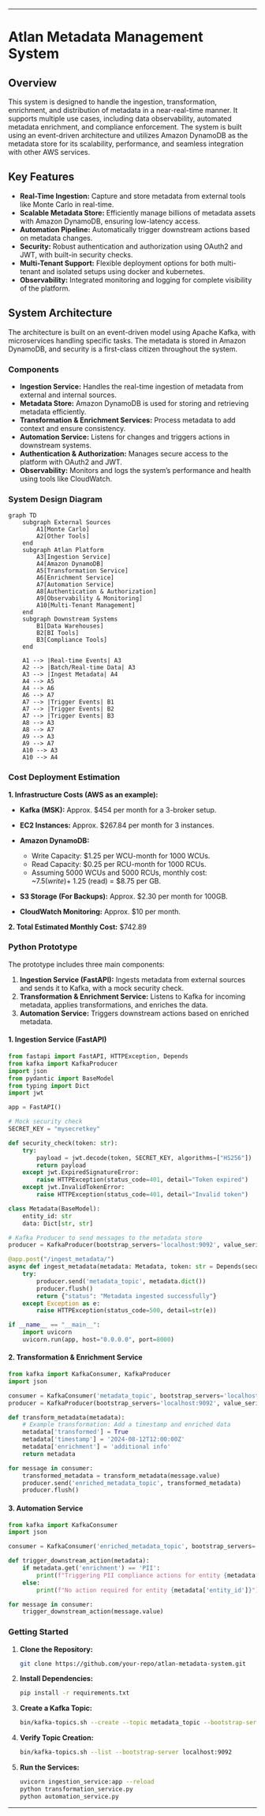 
---

# Atlan Metadata Management System

## Overview

This system is designed to handle the ingestion, transformation, enrichment, and distribution of metadata in a near-real-time manner. It supports multiple use cases, including data observability, automated metadata enrichment, and compliance enforcement. The system is built using an event-driven architecture and utilizes Amazon DynamoDB as the metadata store for its scalability, performance, and seamless integration with other AWS services.

## Key Features

- **Real-Time Ingestion:** Capture and store metadata from external tools like Monte Carlo in real-time.
- **Scalable Metadata Store:** Efficiently manage billions of metadata assets with Amazon DynamoDB, ensuring low-latency access.
- **Automation Pipeline:** Automatically trigger downstream actions based on metadata changes.
- **Security:** Robust authentication and authorization using OAuth2 and JWT, with built-in security checks.
- **Multi-Tenant Support:** Flexible deployment options for both multi-tenant and isolated setups using docker and kubernetes.
- **Observability:** Integrated monitoring and logging for complete visibility of the platform.

## System Architecture

The architecture is built on an event-driven model using Apache Kafka, with microservices handling specific tasks. The metadata is stored in Amazon DynamoDB, and security is a first-class citizen throughout the system.

### Components

- **Ingestion Service:** Handles the real-time ingestion of metadata from external and internal sources.
- **Metadata Store:** Amazon DynamoDB is used for storing and retrieving metadata efficiently.
- **Transformation & Enrichment Services:** Process metadata to add context and ensure consistency.
- **Automation Service:** Listens for changes and triggers actions in downstream systems.
- **Authentication & Authorization:** Manages secure access to the platform with OAuth2 and JWT.
- **Observability:** Monitors and logs the system’s performance and health using tools like CloudWatch.

### System Design Diagram

```mermaid
graph TD
    subgraph External Sources
        A1[Monte Carlo]
        A2[Other Tools]
    end
    subgraph Atlan Platform
        A3[Ingestion Service]
        A4[Amazon DynamoDB]
        A5[Transformation Service]
        A6[Enrichment Service]
        A7[Automation Service]
        A8[Authentication & Authorization]
        A9[Observability & Monitoring]
        A10[Multi-Tenant Management]
    end
    subgraph Downstream Systems
        B1[Data Warehouses]
        B2[BI Tools]
        B3[Compliance Tools]
    end

    A1 --> |Real-time Events| A3
    A2 --> |Batch/Real-time Data| A3
    A3 --> |Ingest Metadata| A4
    A4 --> A5
    A4 --> A6
    A6 --> A7
    A7 --> |Trigger Events| B1
    A7 --> |Trigger Events| B2
    A7 --> |Trigger Events| B3
    A8 --> A3
    A8 --> A7
    A9 --> A3
    A9 --> A7
    A10 --> A3
    A10 --> A4
```

### Cost Deployment Estimation

**1. Infrastructure Costs (AWS as an example):**

- **Kafka (MSK):** Approx. $454 per month for a 3-broker setup.
- **EC2 Instances:** Approx. $267.84 per month for 3 instances.
- **Amazon DynamoDB:**
  - Write Capacity: $1.25 per WCU-month for 1000 WCUs.
  - Read Capacity: $0.25 per RCU-month for 1000 RCUs.
  - Assuming 5000 WCUs and 5000 RCUs, monthly cost: ~$7.5 (write) + ~$1.25 (read) = $8.75 per GB.
  
- **S3 Storage (For Backups):** Approx. $2.30 per month for 100GB.
- **CloudWatch Monitoring:** Approx. $10 per month.

**2. Total Estimated Monthly Cost:** $742.89


### Python Prototype

The prototype includes three main components:

1. **Ingestion Service (FastAPI):** Ingests metadata from external sources and sends it to Kafka, with a mock security check.
2. **Transformation & Enrichment Service:** Listens to Kafka for incoming metadata, applies transformations, and enriches the data.
3. **Automation Service:** Triggers downstream actions based on enriched metadata.

#### 1. **Ingestion Service (FastAPI)**

```python
from fastapi import FastAPI, HTTPException, Depends
from kafka import KafkaProducer
import json
from pydantic import BaseModel
from typing import Dict
import jwt

app = FastAPI()

# Mock security check
SECRET_KEY = "mysecretkey"

def security_check(token: str):
    try:
        payload = jwt.decode(token, SECRET_KEY, algorithms=["HS256"])
        return payload
    except jwt.ExpiredSignatureError:
        raise HTTPException(status_code=401, detail="Token expired")
    except jwt.InvalidTokenError:
        raise HTTPException(status_code=401, detail="Invalid token")

class Metadata(BaseModel):
    entity_id: str
    data: Dict[str, str]

# Kafka Producer to send messages to the metadata store
producer = KafkaProducer(bootstrap_servers='localhost:9092', value_serializer=lambda v: json.dumps(v).encode('utf-8'))

@app.post("/ingest_metadata/")
async def ingest_metadata(metadata: Metadata, token: str = Depends(security_check)):
    try:
        producer.send('metadata_topic', metadata.dict())
        producer.flush()
        return {"status": "Metadata ingested successfully"}
    except Exception as e:
        raise HTTPException(status_code=500, detail=str(e))

if __name__ == "__main__":
    import uvicorn
    uvicorn.run(app, host="0.0.0.0", port=8000)
```

#### 2. **Transformation & Enrichment Service**

```python
from kafka import KafkaConsumer, KafkaProducer
import json

consumer = KafkaConsumer('metadata_topic', bootstrap_servers='localhost:9092', auto_offset_reset='earliest', group_id='transformation_group', value_deserializer=lambda x: json.loads(x.decode('utf-8')))
producer = KafkaProducer(bootstrap_servers='localhost:9092', value_serializer=lambda v: json.dumps(v).encode('utf-8'))

def transform_metadata(metadata):
    # Example transformation: Add a timestamp and enriched data
    metadata['transformed'] = True
    metadata['timestamp'] = '2024-08-12T12:00:00Z'
    metadata['enrichment'] = 'additional info'
    return metadata

for message in consumer:
    transformed_metadata = transform_metadata(message.value)
    producer.send('enriched_metadata_topic', transformed_metadata)
    producer.flush()
```

#### 3. **Automation Service**

```python
from kafka import KafkaConsumer
import json

consumer = KafkaConsumer('enriched_metadata_topic', bootstrap_servers='localhost:9092', auto_offset_reset='earliest', group_id='automation_group', value_deserializer=lambda x: json.loads(x.decode('utf-8')))

def trigger_downstream_action(metadata):
    if metadata.get('enrichment') == 'PII':
        print(f"Triggering PII compliance actions for entity {metadata['entity_id']}")
    else:
        print(f"No action required for entity {metadata['entity_id']}")

for message in consumer:
    trigger_downstream_action(message.value)
```

### Getting Started

1. **Clone the Repository:** 
   ```bash
   git clone https://github.com/your-repo/atlan-metadata-system.git
   ```
2. **Install Dependencies:**
   ```bash
   pip install -r requirements.txt
   ```
3. **Create a Kafka Topic:**
   ```bash
   bin/kafka-topics.sh --create --topic metadata_topic --bootstrap-server localhost:9092 --partitions 1 --replication-factor 1
   ```

4. **Verify Topic Creation:**
   ```bash
   bin/kafka-topics.sh --list --bootstrap-server localhost:9092
   ```
5. **Run the Services:**
   ```bash
   uvicorn ingestion_service:app --reload
   python transformation_service.py
   python automation_service.py
   ```

---
